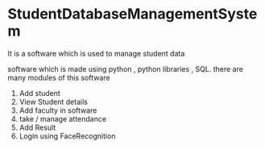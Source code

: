 # StudentDatabaseManagementSystem
It is a software which is used to manage student data 

software which is made using python , python libraries , SQL.
there are many modules of this software 
1. Add student 
2. View Student details
3. Add faculty in software
4. take / manage attendance 
5. Add Result 
6. Login using FaceRecognition
